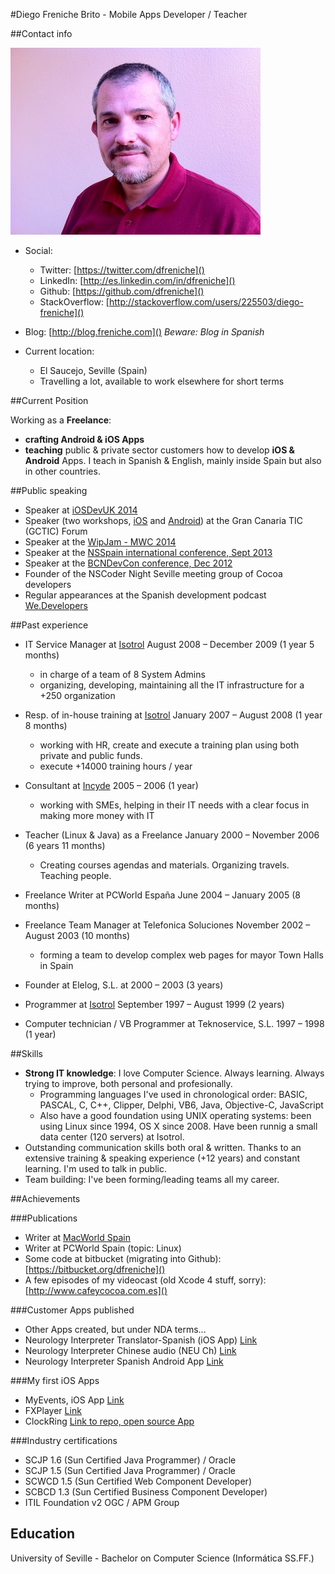 #Diego Freniche Brito - Mobile Apps Developer / Teacher

##Contact info

![](img/difb.jpg)


- Social:
	- Twitter: [https://twitter.com/dfreniche]()
	- LinkedIn: [http://es.linkedin.com/in/dfreniche]()
	- Github: [https://github.com/dfreniche]()
	- StackOverflow: [http://stackoverflow.com/users/225503/diego-freniche]()

- Blog: [http://blog.freniche.com]() _Beware: Blog in Spanish_

- Current location: 
	- El Saucejo, Seville (Spain)
	- Travelling a lot, available to work elsewhere for short terms

##Current Position

Working as a __Freelance__:

- __crafting Android & iOS Apps__
- __teaching__ public & private sector customers how to develop __iOS & Android__ Apps. I teach in Spanish & English, mainly inside Spain but also in other countries.


##Public speaking

- Speaker at [iOSDevUK 2014](http://www.iosdevuk.com/speakers2014/)
- Speaker (two workshops, [iOS](http://www.gctic.eu/#/detalle/Mios) and [Android](http://www.gctic.eu/#/detalle/Mandroid)) at the Gran Canaria TIC (GCTIC) Forum
- Speaker at the [WipJam - MWC 2014](http://wipjammwc14.sched.org/event/c80b40922c7abb24aa768388f60fa5b6#.UwYllnneMWa)
- Speaker at the [NSSpain international conference, Sept 2013](http://nsspain.com/2013/speakers/)
- Speaker at the [BCNDevCon conference, Dec 2012](http://2012.bcndevcon.org/master-sessions/C-mo-entrar-en-el-comercio-m-vil)
- Founder of the NSCoder Night Seville meeting group of Cocoa developers
- Regular appearances at the Spanish development podcast [We.Developers](http://wedevelopers.com)


##Past experience

- IT Service Manager at [Isotrol](https://www.isotrol.com)
August 2008 – December 2009 (1 year 5 months)
	- in charge of a team of 8 System Admins
	- organizing, developing, maintaining all the IT infrastructure for a +250 organization

- Resp. of in-house training at [Isotrol](https://www.isotrol.com)
January 2007 – August 2008 (1 year 8 months)
	- working with HR, create and execute a training plan using both private and public funds.
	- execute +14000 training hours / year

- Consultant at [Incyde](http://www.incyde.org)
2005 – 2006 (1 year)
	- working with SMEs, helping in their IT needs with a clear focus in making more money with IT

- Teacher (Linux & Java) as a Freelance January 2000 – November 2006 (6 years 11 months)
	- Creating courses agendas and materials. Organizing travels. Teaching people.

- Freelance Writer at PCWorld España
June 2004 – January 2005 (8 months)

- Freelance Team Manager at Telefonica Soluciones
November 2002 – August 2003 (10 months)
	- forming a team to develop complex web pages for mayor Town Halls in Spain

- Founder at Elelog, S.L. at 2000 – 2003 (3 years)

- Programmer at [Isotrol](https://www.isotrol.com)
September 1997 – August 1999 (2 years)

- Computer technician / VB Programmer at Teknoservice, S.L.
1997 – 1998 (1 year)


##Skills

- __Strong IT knowledge__: I love Computer Science. Always learning. Always trying to improve, both personal and profesionally. 
	- Programming languages I've used in chronological order: BASIC, PASCAL, C, C++, Clipper, Delphi, VB6, Java, Objective-C, JavaScript
	- Also have a good foundation using UNIX operating systems: been using Linux since 1994, OS X since 2008. Have been runnig a small data center (120 servers) at Isotrol. 
- Outstanding communication skills both oral & written. Thanks to an extensive training & speaking experience (+12 years) and constant learning. I'm used to talk in public. 
- Team building: I've been forming/leading teams all my career.


##Achievements

###Publications

- Writer at [MacWorld Spain](http://dialnet.unirioja.es/servlet/autor?codigo=889530)
- Writer at PCWorld Spain (topic: Linux)
- Some code at bitbucket (migrating into Github): [https://bitbucket.org/dfreniche]()
- A few episodes of my videocast (old Xcode 4 stuff, sorry): [http://www.cafeycocoa.com.es]() 

###Customer Apps published

- Other Apps created, but under NDA terms...
- Neurology Interpreter Translator-Spanish (iOS App) [Link](https://itunes.apple.com/us/app/neusp/id527846682?mt=8)
- Neurology Interpreter Chinese audio (NEU Ch) [Link](https://itunes.apple.com/us/app/neurology-interpreter-chinese/id533153381?mt=8)
- Neurology Interpreter Spanish Android App [Link](https://play.google.com/store/apps/details?id=com.femtocoders.neusp&hl=en#!)

###My first iOS Apps

- MyEvents, iOS App [Link](https://itunes.apple.com/es/app/myevents/id398956491?mt=8)
- FXPlayer [Link](https://itunes.apple.com/es/app/fxplayer/id412711013?mt=8)
- ClockRing [Link to repo, open source App](https://femtocoders.fogbugz.com/default.asp?W5#!)

###Industry certifications

- SCJP 1.6 (Sun Certified Java Programmer) / Oracle
- SCJP 1.5 (Sun Certified Java Programmer) / Oracle
- SCWCD 1.5 (Sun Certified Web Component Developer) 
- SCBCD 1.3 (Sun Certified Business Component Developer) 
- ITIL Foundation v2 OGC / APM Group

## Education

University of Seville - Bachelor on Computer Science (Informática SS.FF.)

